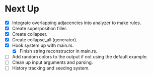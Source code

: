 # Next Up

- [x] Integrate overlapping adjacencies into analyzer to make rules.
- [x] Create superposition filler.
- [x] Create collapser.
- [x] Create collapse_all (generator).
- [x] Hook system up with main.rs.
  - [x] Finish string reconstructor in main.rs.
- [ ] Add random colors to the output if not using the default example.
- [ ] Clean up input arguments and parsing.
- [ ] History tracking and seeding system.
